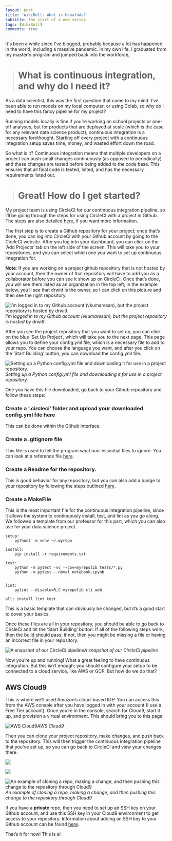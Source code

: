 ```yaml
---
layout: post
title: 'WikiRoll: What is Hanafuda?'
subtitle: The start of a new series
tags: [WikiRoll]
comments: true
---
```


It's been a while since I've blogged, probably because a lot has happened in the world, including a massive pandemic. In my own life, I graduated from my master's program and jumped back into the workforce, 

> # What is continuous integration, and why do I need it?

As a data scientist, this was the first question that came to my mind. I’ve been able to run models on my local computer, or using Colab, so why do I need to have this fancy pipeline for my project?

Running models locally is fine if you’re working on school projects or one-off analyses, but for products that are deployed at scale (which is the case for any relevant data science product), continuous integration is a necessary forethought. Starting off every project with a continuous integration setup saves time, money, and wasted effort down the road.

So what is it? Continuous integration means that multiple developers on a project can push small changes continuously (as opposed to periodically) and these changes are tested before being added to the code base. This ensures that all final code is tested, linted, and has the necessary requirements listed out.
> # Great! How do I get started?

My project team is using CircleCI for our continuous integration pipeline, so I’ll be going through the steps for using CircleCI with a project in Github. The steps are also detailed [here](https://circleci.com/blog/increase-reliability-in-data-science-and-machine-learning-projects-with-circleci/), if you want more information.

The first step is to create a Github repository for your project; once that’s done, you can log into CircleCi with your Github account by going to the CircleCI website. After you log into your dashboard, you can click on the ‘Add Projects’ tab on the left side of the screen. This will take you to your repositories, and you can select which one you want to set up continuous integration for.

**Note**: If you are working on a project github repository that is not hosted by your account, then the owner of that repository will have to add you as a collaborator before you can see it show up on CircleCi. Once that’s done, you will see them listed as an organization in the top left; in the example below, you’ll see that drwitt is the owner, so I can click on this picture and then see the right repository.

![I’m logged in to my Github account (vkumaresan), but the project repository is hosted by drwitt.](https://cdn-images-1.medium.com/max/4424/1*lOUSx73gxhYaJGFyYKOb0g.png)*I’m logged in to my Github account (vkumaresan), but the project repository is hosted by drwitt.*

After you see the project repository that you want to set up, you can click on the blue ‘Set Up Project’, which will take you to the next page. This page allows you to define your config.yml file, which is a necessary file to add to your repo. You can choose the language you want, and after you click on the ‘Start Building’ button, you can download the config.yml file.

![Setting up a Python config.yml file and downloading it for use in a project repository.](https://cdn-images-1.medium.com/max/3696/1*H5KgcAV5k2JGRAamveRqBQ.png)*Setting up a Python config.yml file and downloading it for use in a project repository.*

One you have this file downloaded, go back to your Github repository and follow these steps:

### Create a ‘.circleci’ folder and upload your downloaded config.yml file here

This can be done within the Github interface.

### Create a .gitignore file

This file is used to tell the program what non-essential files to ignore. You can look at a reference file [here](https://github.com/noahgift/myrepo/blob/master/.gitignore).

### **Create a Readme for the repository.**

This is good behavior for any repository, but you can also add a badge to your repository by following the steps outlined [here](https://circleci.com/docs/2.0/status-badges/).

### Create a MakeFile

This is the most important file for the continuous integration pipeline, since it allows the system to continuously install, test, and lint as you go along. We followed a template from our professor for this part, which you can also use for your data science project.

    setup:
    	python3 -m venv ~/.myrepo
    
    install:
    	pip install -r requirements.txt
    
    test:
    	python -m pytest -vv --cov=myrepolib tests/*.py
    	python -m pytest --nbval notebook.ipynb
    
    
    lint:
    	pylint --disable=R,C myrepolib cli web
    
    all: install lint test

This is a basic template that can obviously be changed, but it’s a good start to cover your basics.

Once these files are all in your repository, you should be able to go back to CircleCi and hit the ‘Start Building’ button. If all of the following steps work, then the build should pass; if not, then you might be missing a file or having an incorrect file in your repository.

![A snapshot of our CircleCi pipeline](https://cdn-images-1.medium.com/max/5760/1*6v_8E7fKtTdMkAP_SFUWVw.png)*A snapshot of our CircleCi pipeline*

Now you’re up and running! What a great feeling to have continuous integration. But this isn’t enough; you should configure your setup to be connected to a cloud service, like AWS or GCP. But how do we do that?

## AWS Cloud9

This is where we’ll used Amazon’s cloud-based IDE! You can access this from the AWS console after you have logged in with your account (I use a Free Tier account). Once you’re in the console, search for Cloud9, start it up, and provision a virtual environment. This should bring you to this page:

![AWS Cloud9](https://cdn-images-1.medium.com/max/5624/1*6JB_IjGWSTGDdwq2Zkq4Dw.png)*AWS Cloud9*

Then you can clone your project repository, make changes, and push back to the repository. This will then trigger the continuous integration pipeline that you’ve set up, so you can go back to CircleCI and view your changes there.

![](https://cdn-images-1.medium.com/max/2878/1*Vut6DEA68Y2Wm16DuLHB0g.png)

![](https://cdn-images-1.medium.com/max/2000/1*rCHhZ6SS3pOMAc_IQyH9jw.png)

![An example of cloning a repo, making a change, and then pushing this change to the repository through Cloud9](https://cdn-images-1.medium.com/max/2000/1*GH6t5Y38UTS4e_I_HI-f4w.png)*An example of cloning a repo, making a change, and then pushing this change to the repository through Cloud9*

If you have a **private** repo, then you need to set up an SSH key on your Github account, and use this SSH key in your Cloud9 environment to get access to your repository. Information about adding an SSH key to your Github account can be found [here](https://help.github.com/en/github/authenticating-to-github/adding-a-new-ssh-key-to-your-github-account).

That’s it for now! This is al
